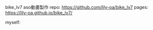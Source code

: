 bike_lv7 aso動畫製作
repo: https://github.com/lily-oa/bike_lv7
pages: https://lily-oa.github.io/bike_lv7/

myself: 
